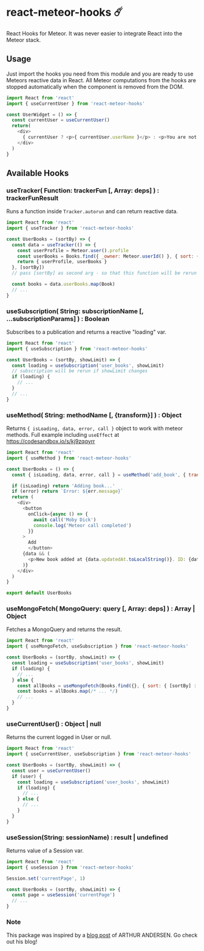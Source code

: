 # react-meteor-hooks ☄️
React Hooks for Meteor. It was never easier to integrate React into the Meteor stack.

## Usage
Just import the hooks you need from this module and you are ready to use Meteors reactive data in React. All Meteor computations from the hooks are stopped automatically when the component is removed from the DOM.

```javascript
import React from 'react'
import { useCurrentUser } from 'react-meteor-hooks'

const UserWidget = () => {
  const currentUser = useCurrentUser()
  return(
    <div>
      { currentUser ? <p>{ currentUser.userName }</p> : <p>You are not logged in.</p> }
    </div>
  )
}

```

## Available Hooks

### useTracker( Function: trackerFun [, Array: deps] ) : trackerFunResult
Runs a function inside `Tracker.autorun` and can return reactive data.
```javascript
import React from 'react'
import { useTracker } from 'react-meteor-hooks'

const UserBooks = (sortBy) => {
  const data = useTracker(() => {
    const userProfile = Meteor.user().profile
    const userBooks = Books.find({ _owner: Meteor.userId() }, { sort: { [sortBy]: -1 }})
    return { userProfile, userBooks }
  }, [sortBy])
  // pass [sortBy] as second arg - so that this function will be rerun if sortBy changes

  const books = data.userBooks.map(Book)
  // ...
}

```

### useSubscription( String: subscriptionName [, ...subscriptionParams] ) : Boolean
Subscribes to a publication and returns a reactive "loading" var.
```javascript
import React from 'react'
import { useSubscription } from 'react-meteor-hooks'

const UserBooks = (sortBy, showLimit) => {
  const loading = useSubscription('user_books', showLimit)
  // subscription will be rerun if showLimit changes
  if (loading) {
    // ...
  }
  // ...
}

```

### useMethod( String: methodName [, {transform}] ) : Object
Returns `{ isLoading, data, error, call }` object to work with meteor methods.
Full example including `useEffect` at https://codesandbox.io/s/kj9zqqyrr
```javascript
import React from 'react'
import { useMethod } from 'react-meteor-hooks'

const UserBooks = () => {
  const { isLoading, data, error, call } = useMethod('add_book', { transform: result => result.updatedAt = new Date() })

  if (isLoading) return 'Adding book...'
  if (error) return `Error: ${err.message}`
  return (
    <div>
      <button
        onClick={async () => {
          await call('Moby Dick')
          console.log('Meteor call completed')
        }}
      >
        Add
        </button>
      {data && (
        <p>New book added at {data.updatedAt.toLocalString()}. ID: {data.id}</p>
      )}
    </div>
  )
}

export default UserBooks
```

### useMongoFetch( MongoQuery: query [, Array: deps] ) : Array | Object
Fetches a MongoQuery and returns the result.
```javascript
import React from 'react'
import { useMongoFetch, useSubscription } from 'react-meteor-hooks'

const UserBooks = (sortBy, showLimit) => {
  const loading = useSubscription('user_books', showLimit)
  if (loading) {
    // ...
  } else {
    const allBooks = useMongoFetch(Books.find({}, { sort: { [sortBy] : -1 }}), [sortBy])
    const books = allBooks.map(/* ... */)
    // ...
  }
}

```

### useCurrentUser() : Object | null
Returns the current logged in User or null.
```javascript
import React from 'react'
import { useCurrentUser, useSubscription } from 'react-meteor-hooks'

const UserBooks = (sortBy, showLimit) => {
  const user = useCurrentUser()
  if (user) {
    const loading = useSubscription('user_books', showLimit)
    if (loading) {
      // ...
    } else {
      // ...
    }
  }
}

```

### useSession(String: sessionName) : result | undefined
Returns value of a Session var.
```javascript
import React from 'react'
import { useSession } from 'react-meteor-hooks'

Session.set('currentPage', 1)

const UserBooks = (sortBy, showLimit) => {
  const page = useSession('currentPage')
  // ...
}

```


### Note
This package was inspired by a [blog post](https://www.andersen.berlin/blog/2018/11/06/meteor-and-react-hooks/) of ARTHUR ANDERSEN. Go check out his blog!